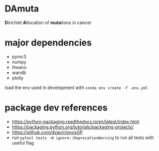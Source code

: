 # DAmuta
**D**irichlet **A**llocation of **muta**tions in cancer 

# major dependencies 

* pymc3
* numpy
* theano
* wandb
* plotly

load the env used in development with `conda env create -f .env.yml`

# package dev references

* https://python-packaging.readthedocs.io/en/latest/index.html
* https://packaging.python.org/tutorials/packaging-projects/
* https://github.com/dvav/clonosGP
* run `pytest tests -W ignore::DeprecationWarning` to run all tests with useful flag
